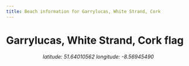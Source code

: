 ```yaml
---
title: Beach information for Garrylucas, White Strand, Cork
---
```

# Garrylucas, White Strand, Cork <span class="material-icons" color="blue">flag</span>

<div align="center"><i>latitude: 51.64010562 longitude: -8.56945490</i></div>